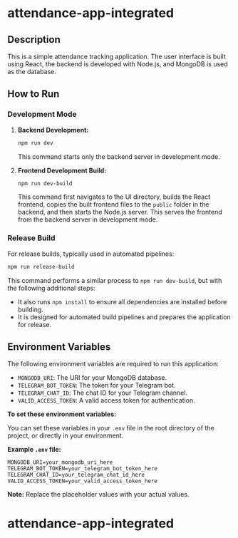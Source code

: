 # attendance-app-integrated

## Description

This is a simple attendance tracking application. The user interface is built using React, the backend is developed with Node.js, and MongoDB is used as the database.

## How to Run

### Development Mode

1.  **Backend Development:**
    ```bash
    npm run dev
    ```
    This command starts only the backend server in development mode.

2.  **Frontend Development Build:**
    ```bash
    npm run dev-build
    ```
    This command first navigates to the UI directory, builds the React frontend, copies the built frontend files to the `public` folder in the backend, and then starts the Node.js server. This serves the frontend from the backend server in development mode.

### Release Build

For release builds, typically used in automated pipelines:
```bash
npm run release-build
```
This command performs a similar process to `npm run dev-build`, but with the following additional steps:

- It also runs `npm install` to ensure all dependencies are installed before building.
- It is designed for automated build pipelines and prepares the application for release.


## Environment Variables

The following environment variables are required to run this application:

-   `MONGODB_URI`:  The URI for your MongoDB database.
-   `TELEGRAM_BOT_TOKEN`: The token for your Telegram bot.
-   `TELEGRAM_CHAT_ID`: The chat ID for your Telegram channel.
-   `VALID_ACCESS_TOKEN`:  A valid access token for authentication.

**To set these environment variables:**

You can set these variables in your `.env` file in the root directory of the project, or directly in your environment.

**Example `.env` file:**
```
MONGODB_URI=your_mongodb_uri_here
TELEGRAM_BOT_TOKEN=your_telegram_bot_token_here
TELEGRAM_CHAT_ID=your_telegram_chat_id_here
VALID_ACCESS_TOKEN=your_valid_access_token_here
```

**Note:**  Replace the placeholder values with your actual values.
# attendance-app-integrated
